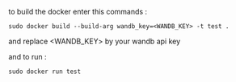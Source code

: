 to build the docker enter this commands :
```
sudo docker build --build-arg wandb_key=<WANDB_KEY> -t test .
```
and replace <WANDB_KEY> by your wandb api key

and to run :
```
sudo docker run test
```
